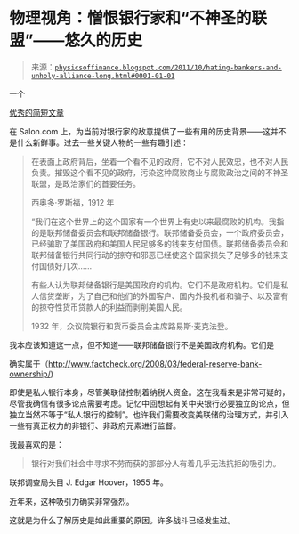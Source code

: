 <!--yml

分类：未分类

日期：2024-05-18 07:02:56

-->

# 物理视角：憎恨银行家和“不神圣的联盟”——悠久的历史

> 来源：[`physicsoffinance.blogspot.com/2011/10/hating-bankers-and-unholy-alliance-long.html#0001-01-01`](http://physicsoffinance.blogspot.com/2011/10/hating-bankers-and-unholy-alliance-long.html#0001-01-01)

一个

[优秀的简短文章](http://www.salon.com/2011/10/28/fighting_greedy_bankers_an_american_tradition/)

在 Salon.com 上，为当前对银行家的敌意提供了一些有用的历史背景——这并不是什么新鲜事。过去一些关键人物的一些有趣引述：

> 在表面上政府背后，坐着一个看不见的政府，它不对人民效忠，也不对人民负责。摧毁这个看不见的政府，污染这种腐败商业与腐败政治之间的不神圣联盟，是政治家们的首要任务。
> 
> 西奥多·罗斯福，1912 年
> 
> “我们在这个世界上的这个国家有一个世界上有史以来最腐败的机构。我指的是联邦储备委员会和联邦储备银行。联邦储备委员会，一个政府委员会，已经骗取了美国政府和美国人民足够多的钱来支付国债。联邦储备委员会和联邦储备银行共同行动的掠夺和邪恶已经使这个国家损失了足够多的钱来支付国债好几次……
> 
> 有些人认为联邦储备银行是美国政府的机构。它们不是政府机构。它们是私人信贷垄断，为了自己和他们的外国客户、国内外投机者和骗子、以及富有的掠夺性货币贷款人的利益而剥削美国人民。
> 
> 1932 年，众议院银行和货币委员会主席路易斯·麦克法登。

我本应该知道这一点，但不知道——联邦储备银行不是美国政府机构。它们是

确实属于（http://www.factcheck.org/2008/03/federal-reserve-bank-ownership/)

即使是私人银行本身，尽管美联储控制着纳税人资金。这在我看来是非常可疑的，尽管我确信有很多论点需要考虑。记忆中回想起有关中央银行必要独立的论点，但独立当然不等于“私人银行的控制”。也许我们需要改变美联储的治理方式，并引入一些有真正权力的非银行、非政府元素进行监督。

我最喜欢的是：

> 银行对我们社会中寻求不劳而获的那部分人有着几乎无法抗拒的吸引力。

联邦调查局头目 J. Edgar Hoover，1955 年。

近年来，这种吸引力确实非常强烈。

这就是为什么了解历史是如此重要的原因。许多战斗已经发生过。
